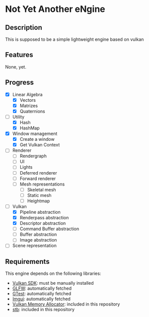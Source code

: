 # Not Yet Another eNgine

## Description

This is supposed to be a simple lightweight engine based on vulkan

## Features

None, yet.

## Progress

- [x] Linear Algebra
	- [x] Vectors
	- [x] Matrizes
	- [x] Quaternions
- [ ] Utility
	- [x] Hash
	- [x] HashMap
- [x] Window management
	- [x] Create a window
	- [x] Get Vulkan Context
- [ ] Renderer
	- [ ] Rendergraph
	- [ ] UI
	- [ ] Lights
	- [ ] Deferred renderer
	- [ ] Forward renderer
	- [ ] Mesh representations
		- [ ] Skeletal mesh
		- [ ] Static mesh
		- [ ] Heightmap
- [ ] Vulkan
	- [x] Pipeline abstraction
	- [x] Renderpass abstraction
	- [x] Descriptor abstraction
	- [ ] Command Buffer abstraction
	- [ ] Buffer abstraction
	- [ ] Image abstraction
- [ ] Scene representation

## Requirements

This engine depends on the following libraries:

- [Vulkan SDK](https://vulkan.lunarg.com/): must be manually installed
- [GLFW](https://github.com/glfw/glfw): automatically fetched
- [GTest](https://github.com/google/googletest): automatically fetched
- [Imgui](https://github.com/ocornut/imgui): automatically fetched
- [Vulkan Memory Allocator](https://github.com/GPUOpen-LibrariesAndSDKs/VulkanMemoryAllocator): included in this repository
- [stb](https://github.com/nothings/stb): included in this repository